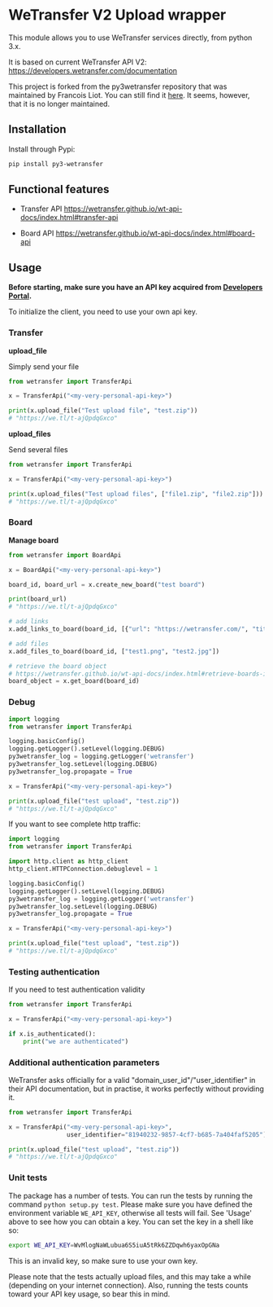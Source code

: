 # WeTransfer V2 Upload wrapper

This module allows you to use WeTransfer services directly, from python 3.x.

It is based on current WeTransfer API V2: https://developers.wetransfer.com/documentation

This project is forked from the py3wetransfer repository that was maintained by Francois Liot. You can still find it [here](https://github.com/fliot/py3wetransfer). It seems, however, that it is no longer maintained.

## Installation

Install through Pypi:
```sh
pip install py3-wetransfer
```

## Functional features
  - Transfer API
https://wetransfer.github.io/wt-api-docs/index.html#transfer-api

  - Board API
https://wetransfer.github.io/wt-api-docs/index.html#board-api

## Usage
**Before starting, make sure you have an API key acquired from [Developers Portal](https://developers.wetransfer.com/).**

To initialize the client, you need to use your own api key. 

### Transfer

**upload_file**

Simply send your file
```python
from wetransfer import TransferApi

x = TransferApi("<my-very-personal-api-key>")

print(x.upload_file("Test upload file", "test.zip"))
# "https://we.tl/t-ajQpdqGxco"
```

**upload_files**

Send several files
```python
from wetransfer import TransferApi

x = TransferApi("<my-very-personal-api-key>")

print(x.upload_files("Test upload files", ["file1.zip", "file2.zip"]))
# "https://we.tl/t-ajQpdqGxco"
```

### Board

**Manage board**

```python
from wetransfer import BoardApi

x = BoardApi("<my-very-personal-api-key>")

board_id, board_url = x.create_new_board("test board")

print(board_url)
# "https://we.tl/t-ajQpdqGxco"

# add links
x.add_links_to_board(board_id, [{"url": "https://wetransfer.com/", "title": "WeTransfer"}])

# add files
x.add_files_to_board(board_id, ["test1.png", "test2.jpg"])

# retrieve the board object 
# https://wetransfer.github.io/wt-api-docs/index.html#retrieve-boards-information
board_object = x.get_board(board_id)
```

### Debug
```python
import logging
from wetransfer import TransferApi

logging.basicConfig()
logging.getLogger().setLevel(logging.DEBUG)
py3wetransfer_log = logging.getLogger('wetransfer')
py3wetransfer_log.setLevel(logging.DEBUG)
py3wetransfer_log.propagate = True

x = TransferApi("<my-very-personal-api-key>")

print(x.upload_file("test upload", "test.zip"))
# "https://we.tl/t-ajQpdqGxco"
```

If you want to see complete http traffic:

```python
import logging
from wetransfer import TransferApi

import http.client as http_client
http_client.HTTPConnection.debuglevel = 1

logging.basicConfig()
logging.getLogger().setLevel(logging.DEBUG)
py3wetransfer_log = logging.getLogger('wetransfer')
py3wetransfer_log.setLevel(logging.DEBUG)
py3wetransfer_log.propagate = True

x = TransferApi("<my-very-personal-api-key>")

print(x.upload_file("test upload", "test.zip"))
# "https://we.tl/t-ajQpdqGxco"
```

### Testing authentication

If you need to test authentication validity

```python
from wetransfer import TransferApi

x = TransferApi("<my-very-personal-api-key>")

if x.is_authenticated():
    print("we are authenticated")
```

### Additional authentication parameters

WeTransfer asks officially for a valid "domain_user_id"/"user_identifier" in their API documentation, but in practise, it works perfectly without providing it.

```python
from wetransfer import TransferApi

x = TransferApi("<my-very-personal-api-key>", 
                user_identifier="81940232-9857-4cf7-b685-7a404faf5205")

print(x.upload_file("test upload", "test.zip"))
# "https://we.tl/t-ajQpdqGxco"
```

### Unit tests

The package has a number of tests. You can run the tests by running the command `python setup.py test`. Please make sure you have defined the environment variable `WE_API_KEY`, otherwise all tests will fail. See 'Usage' above to see how you can obtain a key. You can set the key in a shell like so:

```bash
export WE_API_KEY=WvMlogNaWLubua6S5iuA5tRk6ZZDqwh6yaxOpGNa
```

This is an invalid key, so make sure to use your own key. 

Please note that the tests actually upload files, and this may take a while (depending on your internet connection). Also, running the tests counts toward your API key usage, so bear this in mind.
